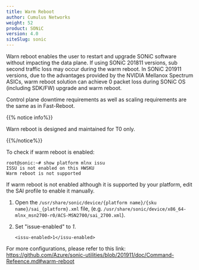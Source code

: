 ```yaml
---
title: Warm Reboot
author: Cumulus Networks
weight: 52
product: SONiC
version: 4.0
siteSlug: sonic
---
```


Warn reboot enables the user to restart and upgrade SONiC software without impacting the data plane. If using SONiC 201811 versions, sub second traffic loss may occur during the warm reboot. In SONiC 201911 versions, due to the advantages provided by the NVIDIA Mellanox Spectrum ASICs, warm reboot solution can achieve 0 packet loss during SONiC OS (including SDK/FW) upgrade and warm reboot.

Control plane downtime requirements as well as scaling requirements are the same as in Fast-Reboot.

{{% notice info%}}

Warn reboot is designed and maintained for T0 only.

{{%/notice%}}

To check if warm reboot is enabled:

```
root@sonic:~# show platform mlnx issu
ISSU is not enabled on this HWSKU
Warm reboot is not supported
```

If warm reboot is not enabled although it is supported by your platform, edit the SAI profile to enable it manually.

1. Open the `/usr/share/sonic/device/{platform name}/{sku name}/sai_{platform}.xml` file, (e.g. `/usr/share/sonic/device/x86_64-mlnx_msn2700-r0/ACS-MSN2700/sai_2700.xml`).
2. Set "issue-enabled" to _1_.

       <issu-enabled>1</issu-enabled>

For more configurations, please refer to this link: https://github.com/Azure/sonic-utilities/blob/201911/doc/Command-Refeence.md#warm-reboot

